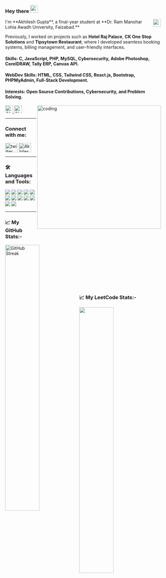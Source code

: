 ### Hey there <img src="https://media.giphy.com/media/hvRJCLFzcasrR4ia7z/giphy.gif" width="25px"/>

<img align="right" img height="25" src="https://komarev.com/ghpvc/?username=Akhilesh10gupta&style=for-the-badge" />

<p>
  I'm **Akhilesh Gupta**, a final-year student at **Dr. Ram Manohar Lohia Awadh University, Faizabad.**
  
  Previously, I worked on projects such as **Hotel Raj Palace**, **CK One Stop Solutions** and **Tipsytown Restaurant**, where I developed seamless booking systems, billing management, and user-friendly interfaces. 

  <h4> Skills: C, JavaScript, PHP, MySQL, Cybersecurity, Adobe Photoshop, CorelDRAW, Tally ERP, Canvas API. </h4>
  <h4> WebDev Skills: HTML, CSS, Tailwind CSS, React.js, Bootstrap, PHPMyAdmin, Full-Stack Development. </h4>
  <h4> Interests: Open Source Contributions, Cybersecurity, and Problem Solving. </h4>
</p>

<img align="right" alt="coding" width="400" 
src= "https://miro.medium.com/max/1360/0*7Q3yvSIv_t0ioJ-Z.gif"
/>

<div>
  <a href="https://www.linkedin.com/in/akhilesh-gupta-826067228/" target="_blank">
    <img
      height="25"
      src="https://img.shields.io/badge/LinkedIn-%230077B5.svg?style=for-the-badge&logo=linkedin&logoColor=white"
      alt="Akhilesh's LinkedIn"
    >
  </a>
  <a href="https://github.com/Akhilesh10gupta" target="_blank">
    <img
      height="25"
      src="https://img.shields.io/badge/GitHub-%23181717.svg?style=for-the-badge&logo=github&logoColor=white"
      alt="Akhilesh's GitHub"
    >
  </a>
</div>

---

### Connect with me:
<p align="left">
<a href="https://x.com/_anuj01" target="blank"><img align="center" src="https://raw.githubusercontent.com/rahuldkjain/github-profile-readme-generator/master/src/images/icons/Social/twitter.svg" alt="twitter" height="30" width="40" /></a>
<a href="https://www.linkedin.com/in/akhilesh-gupta-826067228/" target="blank"><img align="center" src="https://raw.githubusercontent.com/rahuldkjain/github-profile-readme-generator/master/src/images/icons/Social/linked-in-alt.svg" alt="Akhilesh Gupta" height="30" width="40" /></a>
</p>

---

### 🛠️ Languages and Tools:
<div>
  <img src="https://img.shields.io/badge/c/c++-%2300599C.svg?style=for-the-badge&logo=c%2B%2B&ogoColor=white" />
  <img src="https://img.shields.io/badge/html5-%23E34F26.svg?style=for-the-badge&logo=html5&logoColor=white" />
  <img src="https://img.shields.io/badge/CSS-239120?&style=for-the-badge&logo=css3&logoColor=white" />
  <img src="https://img.shields.io/badge/JavaScript-F7DF1E?style=for-the-badge&logo=javascript&logoColor=black" />
  <img src="https://img.shields.io/badge/Visual_Studio_Code-0078D4?style=for-the-badge&logo=visual%20studio%20code&logoColor=white" />
  <img src="https://img.shields.io/badge/react-%2320232a.svg?style=for-the-badge&logo=react&logoColor=%2361DAFB" />
  <img src="https://img.shields.io/badge/tailwindcss-%2338B2AC.svg?style=for-the-badge&logo=tailwind-css&logoColor=white" />
  <img src="https://img.shields.io/badge/MySQL-%2300C7B7.svg?style=for-the-badge&logo=mysql&logoColor=white" />
  <img src="https://img.shields.io/badge/Bootstrap-%23430098.svg?style=for-the-badge&logo=bootstrap&logoColor=white" />
  <img src="https://img.shields.io/badge/Adobe-Photoshop-blue?style=for-the-badge&logo=adobe&logoColor=white" />
  <img src="https://img.shields.io/badge/CorelDRAW-%23000000.svg?style=for-the-badge&logo=CorelDraw&logoColor=white" />
  <img src="https://img.shields.io/badge/CanvasAPI-%2300599C.svg?style=for-the-badge&logo=canvas&logoColor=white" />
</div>

---

<h3>📈 My GitHub Stats:-</h3>
<div>
  <a href="https://git.io/streak-stats">
    <img align="left" width="47%" src="https://streak-stats.demolab.com?user=Akhilesh10gupta&theme=dark" alt="GitHub Streak" />
  </a>
</div>

<br><br><br><br> <br><br><br><br> <!-- Add spacing to prevent overlap -->

<h3>📈 My LeetCode Stats:-</h3>
<div>
  <img align="left" width="47%" src="https://leetcard.jacoblin.cool/Akhilesh_gupta60?theme=dark" />
</div>
